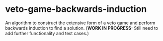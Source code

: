 # veto-game-backwards-induction

An algorithm to construct the extensive form of a veto game and perform backwards induction to find a solution. (__WORK IN PROGRESS:__ Still need to add further functionality and test cases.)
